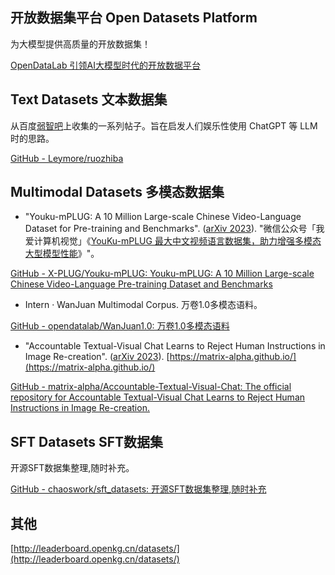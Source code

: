##  开放数据集平台 Open Datasets Platform
为大模型提供高质量的开放数据集！

[OpenDataLab 引领AI大模型时代的开放数据平台](https://opendatalab.org.cn/)

## Text Datasets 文本数据集
从百度[弱智吧](https://tieba.baidu.com/f?kw=%E5%BC%B1%E6%99%BA)上收集的一系列帖子。旨在启发人们娱乐性使用 ChatGPT 等 LLM 时的思路。

[GitHub - Leymore/ruozhiba](https://github.com/Leymore/ruozhiba)

## Multimodal Datasets 多模态数据集
+  "Youku-mPLUG: A 10 Million Large-scale Chinese Video-Language Dataset for Pre-training and Benchmarks". ([arXiv 2023](https://arxiv.org/abs/2306.04362)). "微信公众号「我爱计算机视觉」《[YouKu-mPLUG 最大中文视频语言数据集，助力增强多模态大型模型性能](https://mp.weixin.qq.com/s/iJoaKCykO09R3jTCylRTVA)》"。

[GitHub - X-PLUG/Youku-mPLUG: Youku-mPLUG: A 10 Million Large-scale Chinese Video-Language Pre-training Dataset and Benchmarks](https://github.com/X-PLUG/Youku-mPLUG)

+ Intern · WanJuan Multimodal Corpus. 万卷1.0多模态语料。

[GitHub - opendatalab/WanJuan1.0: 万卷1.0多模态语料](https://github.com/opendatalab/WanJuan1.0)

+ "Accountable Textual-Visual Chat Learns to Reject Human Instructions in Image Re-creation". ([arXiv 2023](https://arxiv.org/abs/2303.05983)). [https://matrix-alpha.github.io/](https://matrix-alpha.github.io/)

[GitHub - matrix-alpha/Accountable-Textual-Visual-Chat: The official repository for Accountable Textual-Visual Chat Learns to Reject Human Instructions in Image Re-creation.](https://github.com/matrix-alpha/Accountable-Textual-Visual-Chat)

 

## SFT Datasets SFT数据集
开源SFT数据集整理,随时补充。

[GitHub - chaoswork/sft_datasets: 开源SFT数据集整理,随时补充](https://github.com/chaoswork/sft_datasets)

## 其他
[http://leaderboard.openkg.cn/datasets/](http://leaderboard.openkg.cn/datasets/)



